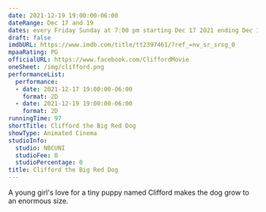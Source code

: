 ```yaml
---
date: 2021-12-19 19:00:00-06:00
dateRange: Dec 17 and 19
dates: every Friday Sunday at 7:00 pm starting Dec 17 2021 ending Dec 19 2021
draft: false
imdbURL: https://www.imdb.com/title/tt2397461/?ref_=nv_sr_srsg_0
mpaaRating: PG
officialURL: https://www.facebook.com/CliffordMovie
oneSheet: /img/clifford.png
performanceList:
  performance:
  - date: 2021-12-17 19:00:00-06:00
    format: 2D
  - date: 2021-12-19 19:00:00-06:00
    format: 2D
runningTime: 97
shortTitle: Clifford the Big Red Dog
showType: Animated Cinema
studioInfo:
  studio: NBCUNI
  studioFee: 0
  studioPercentage: 0
title: Clifford the Big Red Dog
---
```


A young girl's love for a tiny puppy named Clifford makes the dog grow to an enormous size.